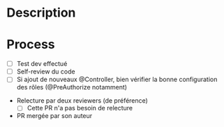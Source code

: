 # Description


# Process
- [ ] Test dev effectué
- [ ] Self-review du code
- [ ] Si ajout de nouveaux @Controller, bien vérifier la bonne configuration des rôles (@PreAuthorize notamment)
- Relecture par deux reviewers (de préférence)
  - [ ] Cette PR n'a pas besoin de relecture
- PR mergée par son auteur
